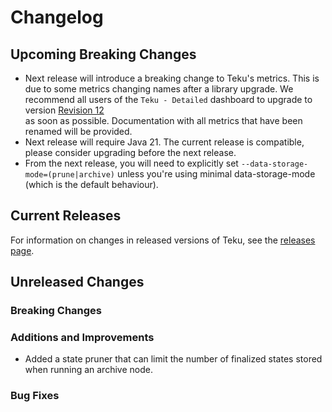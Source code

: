 # Changelog

## Upcoming Breaking Changes

- Next release will introduce a breaking change to Teku's metrics. This is due to some metrics changing names after a library upgrade.
We recommend all users of the `Teku - Detailed` dashboard to upgrade to version [Revision 12](https://grafana.com/api/dashboards/16737/revisions/12/download)  
as soon as possible. Documentation with all metrics that have been renamed will be provided.
- Next release will require Java 21. The current release is compatible, please consider upgrading before the next release.
- From the next release, you will need to explicitly set `--data-storage-mode=(prune|archive)` unless you're using minimal data-storage-mode (which is the default behaviour).

## Current Releases

For information on changes in released versions of Teku, see
the [releases page](https://github.com/Consensys/teku/releases).

## Unreleased Changes

### Breaking Changes

### Additions and Improvements
- Added a state pruner that can limit the number of finalized states stored when running an archive node.

### Bug Fixes
